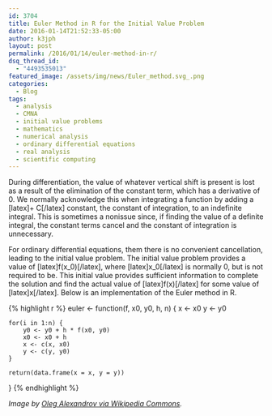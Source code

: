 ```yaml
---
id: 3704
title: Euler Method in R for the Initial Value Problem
date: 2016-01-14T21:52:33-05:00
author: k3jph
layout: post
permalink: /2016/01/14/euler-method-in-r/
dsq_thread_id:
  - "4493535013"
featured_image: /assets/img/news/Euler_method.svg_.png
categories:
  - Blog
tags:
  - analysis
  - CMNA
  - initial value problems
  - mathematics
  - numerical analysis
  - ordinary differential equations
  - real analysis
  - scientific computing
---
```

During differentiation, the value of whatever vertical shift is present is lost as a result of the elimination of the constant term, which has a derivative of 0.  We normally acknowledge this when integrating a function by adding a [latex]+ C[/latex] constant, the constant of integration, to an indefinite integral.  This is sometimes a nonissue since, if finding the value of a definite integral, the constant terms cancel and the constant of integration is unnecessary.

For ordinary differential equations, them there is no convenient cancellation, leading to the initial value problem.  The initial value problem provides a value of [latex]f(x_0)[/latex], where [latex]x_0[/latex] is normally 0, but is not required to be.  This initial value provides sufficient information to complete the solution and find the actual value of [latex]f(x)[/latex] for some value of [latex]x[/latex].  Below is an implementation of the Euler method in R.

{% highlight r %}
euler <- function(f, x0, y0, h, n) {
    x <- x0
    y <- y0

    for(i in 1:n) {
        y0 <- y0 + h * f(x0, y0)
        x0 <- x0 + h
        x <- c(x, x0)
        y <- c(y, y0)
    }
    
    return(data.frame(x = x, y = y))
}
{% endhighlight %}

_Image by [Oleg Alexandrov via Wikipedia Commons](https://commons.wikimedia.org/wiki/File:Euler_method.svg)._
